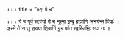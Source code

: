 +++
title = "०९ ये च"

+++
ये च॒ पूर्व॒ ऋष॑यो॒ ये च॒ नूत्ना॒ इन्द्र॒ ब्रह्मा॑णि ज॒नय॑न्त॒ विप्राः॑ ।  
अ॒स्मे ते॑ सन्तु स॒ख्या शि॒वानि॑ यू॒यं पा॑त स्व॒स्तिभिः॒ सदा॑ नः ॥